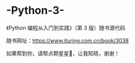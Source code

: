# -Python-3-
《Python 编程从入门到实践》（第 3 版）随书源代码

随书网址：https://www.ituring.com.cn/book/3038

如果帮到你，请帮点颗星星🌟，让我知晓，谢谢！
